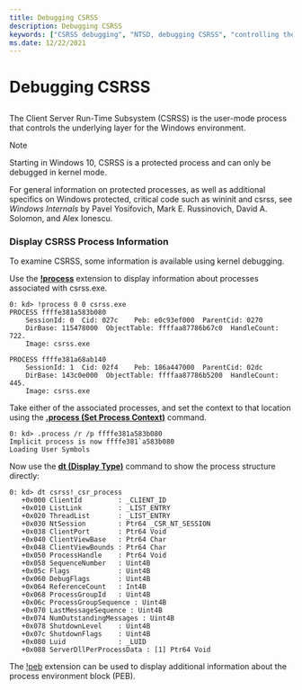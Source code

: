 ```yaml
---
title: Debugging CSRSS
description: Debugging CSRSS
keywords: ["CSRSS debugging", "NTSD, debugging CSRSS", "controlling the user-mode debugger from the kernel debugger, debugging CSRSS"]
ms.date: 12/22/2021
---
```


# Debugging CSRSS

## <span id="ddk_debugging_csrss_with_ntsd_dbg"></span><span id="DDK_DEBUGGING_CSRSS_WITH_NTSD_DBG"></span>

The Client Server Run-Time Subsystem (CSRSS) is the user-mode process that controls the underlying layer for the Windows environment. 

> [!NOTE]
> Starting in Windows 10, CSRSS is a protected process and can only be debugged in kernel mode.
>

For general information on protected processes, as well as additional specifics on Windows protected, critical code such as wininit and csrss, see *Windows Internals* by Pavel Yosifovich, Mark E. Russinovich, David A. Solomon, and Alex Ionescu.


### <span id="starting_ntsd"></span><span id="STARTING_NTSD"></span>Display CSRSS Process Information

To examine CSRSS, some information is available using kernel debugging.

Use the [**!process**](-process.md) extension to display information about processes associated with csrss.exe.

```dbgcmd
0: kd> !process 0 0 csrss.exe
PROCESS ffffe381a583b080
    SessionId: 0  Cid: 027c    Peb: e0c93ef000  ParentCid: 0270
    DirBase: 115478000  ObjectTable: ffffaa87786b67c0  HandleCount: 722.
    Image: csrss.exe

PROCESS ffffe381a68ab140
    SessionId: 1  Cid: 02f4    Peb: 186a447000  ParentCid: 02dc
    DirBase: 143c0e000  ObjectTable: ffffaa87786b5200  HandleCount: 445.
    Image: csrss.exe
```

Take either of the associated processes, and set the context to that location using the [**.process (Set Process Context)**](-process--set-process-context-.md) command.

```dbgcmd
0: kd> .process /r /p ffffe381a583b080
Implicit process is now ffffe381`a583b080
Loading User Symbols
```

Now use the [**dt (Display Type)**](dt--display-type-.md) command to show the process structure directly:

```dbgcmd
0: kd> dt csrss!_csr_process
   +0x000 ClientId         : _CLIENT_ID
   +0x010 ListLink         : _LIST_ENTRY
   +0x020 ThreadList       : _LIST_ENTRY
   +0x030 NtSession        : Ptr64 _CSR_NT_SESSION
   +0x038 ClientPort       : Ptr64 Void
   +0x040 ClientViewBase   : Ptr64 Char
   +0x048 ClientViewBounds : Ptr64 Char
   +0x050 ProcessHandle    : Ptr64 Void
   +0x058 SequenceNumber   : Uint4B
   +0x05c Flags            : Uint4B
   +0x060 DebugFlags       : Uint4B
   +0x064 ReferenceCount   : Int4B
   +0x068 ProcessGroupId   : Uint4B
   +0x06c ProcessGroupSequence : Uint4B
   +0x070 LastMessageSequence : Uint4B
   +0x074 NumOutstandingMessages : Uint4B
   +0x078 ShutdownLevel    : Uint4B
   +0x07c ShutdownFlags    : Uint4B
   +0x080 Luid             : _LUID
   +0x088 ServerDllPerProcessData : [1] Ptr64 Void
```

The [!peb](-peb.md) extension can be used to display additional information about the process environment block (PEB).


